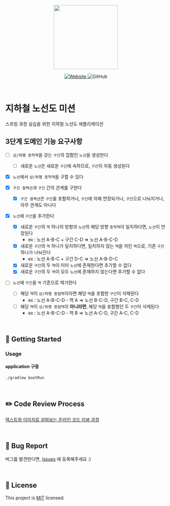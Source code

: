 <p align="center">
    <img width="200px;" src="https://raw.githubusercontent.com/woowacourse/atdd-subway-admin-frontend/master/images/main_logo.png"/>
</p>
<p align="center">
  <a href="https://techcourse.woowahan.com/c/Dr6fhku7" alt="woowacourse subway">
    <img alt="Website" src="https://img.shields.io/website?url=https%3A%2F%2Fedu.nextstep.camp%2Fc%2FR89PYi5H">
  </a>
  <img alt="GitHub" src="https://img.shields.io/github/license/woowacourse/atdd-subway-map">
</p>

<br>

# 지하철 노선도 미션
스프링 과정 실습을 위한 지하철 노선도 애플리케이션  

## 3단계 도메인 기능 요구사항  
- [ ] `상/하행 종착역`을 갖는 `구간`의 집합인 `노선`을 생성한다  
  - [ ] 새로운 `노선`은 새로운 `구간`에 속하므로, `구간`이 자동 생성된다  
- [x] `노선`에서 `상/하행 종착역`을 구할 수 있다  

- [x] `구간 컬렉션`과 `구간` 간의 관계를 구한다
  - [x] `구간 컬렉션`은 `구간`을 포함하거나, `구간`에 의해 연장되거나, `구간`으로 나눠지거나, 아무 관계도 아니다  

- [x] `노선`에 `구간`을 추가한다  
  - [x] 새로운 `구간`의 `역` 하나의 방향과 `노선`의 해당 방향 `종착역`이 일치하다면, `노선`이 연장된다  
    - ex : 노선 A-B-C + 구간 C-D => 노선 A-B-C-D
  - [x] 새로운 `구간`의 `역` 하나가 일치하다면, 일치하지 않는 `역`을 끼인 `역`으로, 기존 `구간` 하나가 나눠진다  
    - ex : 노선 A-B-C + 구간 D-C => 노선 A-B-D-C  
  - [x] 새로운 `구간`의 두 `역`이 이미 `노선`에 존재한다면 추가할 수 없다  
  - [x] 새로운 `구간`의 두 `역`이 모두 `노선`에 존재하지 않는다면 추가할 수 없다

- [ ] `노선`에 `구간`을 `역` 기준으로 제거한다    
  - [ ] 해당 `역`이 `상/하행 종점역`이라면 해당 `역`을 포함한 `구간`이 삭제된다   
    - ex : 노선 A-B-C-D - 역 A => 노선 B-C-D, 구간 B-C, C-D   
  - [ ] 해당 `역`이 `상/하행 종점역`이 **아니라면**, 해당 `역`을 포함했던 두 `구간`이 삭제된다  
    - ex : 노선 A-B-C-D - 역 B => 노선 A-C-D, 구간 A-C, C-D  


<br>

## 🚀 Getting Started
### Usage
#### application 구동
```
./gradlew bootRun
```
<br>

## ✏️ Code Review Process
[텍스트와 이미지로 살펴보는 온라인 코드 리뷰 과정](https://github.com/next-step/nextstep-docs/tree/master/codereview)

<br>

## 🐞 Bug Report

버그를 발견한다면, [Issues](https://github.com/woowacourse/atdd-subway-map/issues) 에 등록해주세요 :)

<br>

## 📝 License

This project is [MIT](https://github.com/woowacourse/atdd-subway-map/blob/master/LICENSE) licensed.
